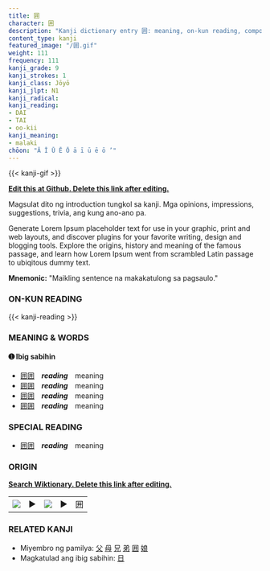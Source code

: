 ```yaml
---
title: 囲
character: 囲
description: "Kanji dictionary entry 囲: meaning, on-kun reading, compounds, origin, related kanji"
content_type: kanji
featured_image: "/囲.gif"
weight: 111
frequency: 111
kanji_grade: 9
kanji_strokes: 1
kanji_class: Jōyō
kanji_jlpt: N1
kanji_radical: 
kanji_reading: 
- DAI
- TAI
- oo-kii
kanji_meaning:
- malaki
chōon: "Ā Ī Ū Ē Ō ā ī ū ē ō ’"
---
```

[//]: # (Don't edit the line below. Kanji animated GIF code is automatically generated.)
{{< kanji-gif >}}

[//]: # (Edit below this line.)

**[Edit this at Github. Delete this link after editing.](https://github.com/tim0g/tim/tree/main/content/kanji/囲/index.md)**

Magsulat dito ng introduction tungkol sa kanji. Mga opinions, impressions, suggestions, trivia, ang kung ano-ano pa.

Generate Lorem Ipsum placeholder text for use in your graphic, print and web layouts, and discover plugins for your favorite writing, design and blogging tools. Explore the origins, history and meaning of the famous passage, and learn how Lorem Ipsum went from scrambled Latin passage to ubiqitous dummy text.
 
**Mnemonic:** "Maikling sentence na makakatulong sa pagsaulo."

### ON-KUN READING

[//]: # (Don't edit the line below. ON-KUN READING code is automatically generated.)
{{< kanji-reading >}}

### MEANING & WORDS

#### ➊ **Ibig sabihin**
  - [囲](../囲)[囲](../囲)　***reading***　meaning
  - [囲](../囲)[囲](../囲)　***reading***　meaning
  - [囲](../囲)[囲](../囲)　***reading***　meaning
  - [囲](../囲)[囲](../囲)　***reading***　meaning

### SPECIAL READING
  - [囲](../囲)[囲](../囲)　***reading***　meaning

### ORIGIN

**[Search Wiktionary. Delete this link after editing.](https://wiktionary.org/wiki/囲)**
<table class="kanji-table"><tr><td>
<img src="60px-囲-bronze.svg.png">
</td><td>▶</td><td>
<img src="60px-囲-oracle.svg.png">
</td><td>▶</td>
<td class="kanji-origin">囲</td>
</tr></table>

### RELATED KANJI
- Miyembro ng pamilya: [父](../父) [母](../母) [兄](../兄) [弟](../弟) [囲](../囲) [娘](../娘)
- Magkatulad ang ibig sabihin: [日](../日)
